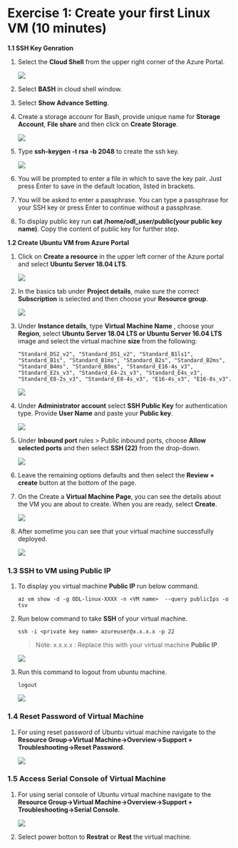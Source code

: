 # Exercise 1: Create your first Linux VM (10 minutes)<br/>
**1.1 SSH Key Genration**<br/>
1. Select the **Cloud Shell** from the upper right corner of the Azure Portal.

   ![](images/azureclisign.png)
   
2. Select **BASH** in cloud shell window.
3. Select **Show Advance Setting**.
4. Create a storage accounr for Bash, provide unique name for **Storage Account**, **File share** and then click on **Create Storage**.

   ![](images/bashst.png)

5. Type **ssh-keygen -t rsa -b 2048** to create the ssh key.

   ![](images/sshkeygen.png)

6. You will be prompted to enter a file in which to save the key pair. Just press Enter to save in the default location, listed in brackets.
7. You will be asked to enter a passphrase. You can type a passphrase for your SSH key or press Enter to continue without a passphrase.
8. To display public key run **cat /home/odl_user/public(your public key name)**. Copy the content of public key for further step.

**1.2 Create Ubuntu VM from Azure Portal** <br/>
1. Click on **Create a resource** in the upper left corner of the Azure portal and select **Ubuntu Server 18.04 LTS**.

   ![](images/ubuntunew.png)
   
2. In the basics tab under **Project details**, make sure the correct **Subscription** is selected and then choose your **Resource  group**.

   ![](images/suscription.png)
   
3. Under **Instance details**, type **Virtual Machine Name** , choose your **Region**, select **Ubuntu Server 18.04 LTS or Ubuntu Server   16.04 LTS** image and select the virtual machine **size** from the following:

   ```
   "Standard_DS2_v2", "Standard_DS1_v2", "Standard_B1ls1", "Standard_B1s", "Standard_B1ms", "Standard_B2s", "Standard_B2ms", "Standard_B4ms", "Standard_B8ms", "Standard_E16-4s_v3", "Standard_E2s_v3", "Standard_E4-2s_v3", "Standard_E4s_v3", "Standard_E8-2s_v3", "Standard_E8-4s_v3", "E16-4s_v3", "E16-8s_v3".
   ```
   
   ![](images/vmname.png)
   
4. Under **Administrator account** select **SSH Public Key** for authentication type. Provide **User Name** and paste your **Public key**.

   ![](images/sshselcet.png)

5. Under **Inbound port** rules > Public inbound ports, choose **Allow selected ports** and then select **SSH (22)** from the drop-down.

   ![](images/portssh.png)

6. Leave the remaining options defaults and then select the **Review + create** button at the bottom of the page.<br/>
7. On the Create a **Virtual Machine Page**, you can see the details about the VM you are about to create. When you are ready, select **Create**.

   ![](images/validation.png)
   
8. After sometime you can see that your virtual machine successfully deployed.

   ![](images/overview.png)

### 1.3 SSH to VM using Public IP<br/>
1. To display you virtual machine **Public IP** run below command.

       az vm show -d -g ODL-linux-XXXX -n <VM name>  --query publicIps -o tsv

2. Run below command to take **SSH** of your virtual machine.  

       ssh -i <private key name> azureuser@x.x.x.x -p 22
       
   > Note: x.x.x.x : Replace this with your virtual machine **Public IP**.
         
    ![](images/connect.png)
    
3. Run this command to logout from ubuntu machine.

       logout

   ![](images/logout.png) 

### 1.4 Reset Password of Virtual Machine

1. For using reset password of Ubuntu virtual machine navigate to the **Resource Group->Virtual Machine->Overview->Support + Troubleshooting->Reset Password**.

   ![](images/resetp.png)

### 1.5 Access Serial Console of Virtual Machine

1. For using serial console of Ubuntu virtual machine navigate to the **Resource Group->Virtual Machine->Overview->Support + Troubleshooting->Serial Console**.

   ![](images/serialconsole.png)

2. Select power botton to **Restrat** or **Rest** the virtual machine.
